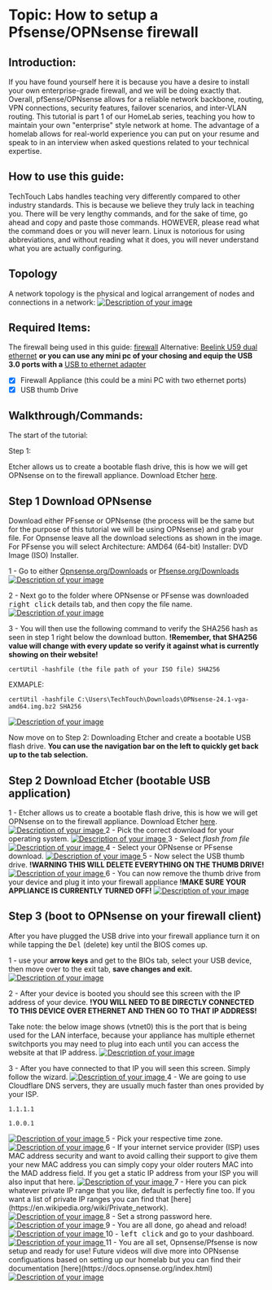 # Topic: How to setup a Pfsense/OPNsense firewall

## Introduction:
If you have found yourself here it is because you have a desire to install your own enterprise-grade firewall, and we will be doing exactly that. Overall, pfSense/OPNsense allows for a reliable network backbone, routing, VPN connections, security features, failover scenarios, and inter-VLAN routing. This tutorial is part 1 of our HomeLab series, teaching you how to maintain your own "enterprise" style network at home. The advantage of a homelab allows for real-world experience you can put on your resume and speak to in an interview when asked questions related to your technical expertise. 

## How to use this guide:
TechTouch Labs handles teaching very differently compared to other industry standards. This is because we believe they truly lack in teaching you. There will be very lengthy commands, and for the sake of time, go ahead and copy and paste those commands. HOWEVER, please read what the command does or you will never learn. Linux is notorious for using abbreviations, and without reading what it does, you will never understand what you are actually configuring.
## Topology
A network topology is the physical and logical arrangement of nodes and connections in a network:
<a href="/images/EP2_firewall/firewall_topology.png" class="image-expand">
    <img src="/images/EP2_firewall/firewall_topology.png" alt="Description of your image">
</a>

## Required Items:
The firewall being used in this guide: [firewall](https://tinyurl.com/ynvvvdrw) 
Alternative: [Beelink U59 dual ethernet](https://amzn.to/3PloqUa)
**or you can use any mini pc of your chosing and equip the USB 3.0 ports with a** [USB to ethernet adapter](https://amzn.to/4a8eXrT)

- [x] Firewall Appliance (this could be a mini PC with two ethernet ports)
- [x] USB thumb Drive

## Walkthrough/Commands:
The start of the tutorial:

Step 1:

Etcher allows us to create a bootable flash drive, this is how we will get OPNsense on to the firewall appliance. Download Etcher [here](https://etcher.balena.io/). 

## Step 1 Download OPNsense
Download either PFsense or OPNsense (the process will be the same but for the purpose of this tutorial we will be using OPNsense) and grab your file. For Opnsense leave all the download selections as shown in the image. For PFsense you will select Architecture: AMD64 (64-bit) Installer: DVD Image (ISO) Installer. 

1 - Go to either [Opnsense.org/Downloads](https://opnsense.org/download/) or [Pfsense.org/Downloads](https://www.pfsense.org/download/)
<a href="/images/EP2_firewall/opnsense_1.png" class="image-expand">
    <img src="/images/EP2_firewall/opnsense_1.png" alt="Description of your image">
</a>

2 - Next go to the folder where OPNsense or PFsense was downloaded <kbd>right click</kbd> details tab, and then copy the file name.
<a href="/images/EP2_firewall/opnsense_2.png" class="image-expand">
    <img src="/images/EP2_firewall/opnsense_2.png" alt="Description of your image">
</a>

3 - You will then use the following command to verify the SHA256 hash as seen in step 1 right below the download button. **!Remember, that SHA256 value will change with every update so verify it against what is currently showing on their website!**
```
certUtil -hashfile (the file path of your ISO file) SHA256
```
EXMAPLE: 
```
certUtil -hashfile C:\Users\TechTouch\Downloads\OPNsense-24.1-vga-amd64.img.bz2 SHA256
```
<a href="/images/EP2_firewall/opnsense_3.png" class="image-expand">
    <img src="/images/EP2_firewall/opnsense_3.png" alt="Description of your image">
</a>

Now move on to Step 2: Downloading Etcher and create a bootable USB flash drive. **You can use the navigation bar on the left to quickly get back up to the tab selection.**

## Step 2 Download Etcher (bootable USB application)

1 - Etcher allows us to create a bootable flash drive, this is how we will get OPNsense on to the firewall appliance. Download Etcher [here](https://etcher.balena.io/). 
<a href="/images/EP2_firewall/etcher_1.png" class="image-expand">
    <img src="/images/EP2_firewall/etcher_1.png" alt="Description of your image">
</a>
2 - Pick the correct download for your operating system.
<a href="/images/EP2_firewall/etcher_2.png" class="image-expand">
    <img src="/images/EP2_firewall/etcher_2.png" alt="Description of your image">
</a>
3 - Select *flash from file* 
<a href="/images/EP2_firewall/etcher_3.png" class="image-expand">
    <img src="/images/EP2_firewall/etcher_3.png" alt="Description of your image">
</a>
4 - Select your OPNsense or PFsense download. 
<a href="/images/EP2_firewall/etcher_4.png" class="image-expand">
    <img src="/images/EP2_firewall/etcher_4.png" alt="Description of your image">
</a>
5 - Now select the USB thumb drive. **!WARNING THIS WILL DELETE EVERYTHING ON THE THUMB DRIVE!**
<a href="/images/EP2_firewall/etcher_5.png" class="image-expand">
    <img src="/images/EP2_firewall/etcher_5.png" alt="Description of your image">
</a>
6 - You can now remove the thumb drive from your device and plug it into your firewall appliance **!MAKE SURE YOUR APPLIANCE IS CURRENTLY TURNED OFF!**
<a href="/images/EP2_firewall/etcher_6.png" class="image-expand">
    <img src="/images/EP2_firewall/etcher_6.png" alt="Description of your image">
</a>

## Step 3 (boot to OPNsense on your firewall client)
After you have plugged the USB drive into your firewall appliance turn it on while tapping the <kbd>Del</kbd> (delete) key until the BIOS comes up. 

1 - use your **arrow keys** and get to the BIOs tab, select your USB device, then move over to the exit tab, **save changes and exit.** 
<a href="/images/EP2_firewall/bios.png" class="image-expand">
    <img src="/images/EP2_firewall/bios.png" alt="Description of your image">
</a>

2 - After your device is booted you should see this screen with the IP address of your device. **!YOU WILL NEED TO BE DIRECTLY CONNECTED TO THIS DEVICE OVER ETHERNET AND THEN GO TO THAT IP ADDRESS!**

Take note: the below image shows (vtnet0) this is the port that is being used for the LAN interface, because your appliance has multiple ethernet switchports you may need to plug into each until you can access the website at that IP address.
<a href="/images/EP2_firewall/opnsense_start.png" class="image-expand">
    <img src="/images/EP2_firewall/opnsense_start.png" alt="Description of your image">
</a>

3 - After you have connected to that IP you will seen this screen. Simply follow the wizard. 
<a href="/images/EP2_firewall/opn_1.png" class="image-expand">
    <img src="/images/EP2_firewall/opn_1.png" alt="Description of your image">
</a>
4 - We are going to use Cloudflare DNS servers, they are usually much faster than ones provided by your ISP. 
```
1.1.1.1
```
```
1.0.0.1
```
<a href="/images/EP2_firewall/opn_2.png" class="image-expand">
    <img src="/images/EP2_firewall/opn_2.png" alt="Description of your image">
</a>
5 - Pick your respective time zone. 
<a href="/images/EP2_firewall/opn_3.png" class="image-expand">
    <img src="/images/EP2_firewall/opn_3.png" alt="Description of your image">
</a>
6 - If your internet service provider (ISP) uses MAC address security and want to avoid calling their support to give them your new MAC address you can simply copy your older routers MAC into the MAD address field. If you get a static IP address from your ISP you will also input that here.
<a href="/images/EP2_firewall/opn_4.png" class="image-expand">
    <img src="/images/EP2_firewall/opn_4.png" alt="Description of your image">
</a>
7 - Here you can pick whatever private IP range that you like, default is perfectly fine too. If you want a list of private IP ranges you can find that [here](https://en.wikipedia.org/wiki/Private_network). 
<a href="/images/EP2_firewall/opn_5.png" class="image-expand">
    <img src="/images/EP2_firewall/opn_5.png" alt="Description of your image">
</a>
8 - Set a strong password here. 
<a href="/images/EP2_firewall/opn_6.png" class="image-expand">
    <img src="/images/EP2_firewall/opn_6.png" alt="Description of your image">
</a>
9 - You are all done, go ahead and reload!
<a href="/images/EP2_firewall/opn_7.png" class="image-expand">
    <img src="/images/EP2_firewall/opn_7.png" alt="Description of your image">
</a>
10 - <kbd>left click</kbd> and go to your dashboard.
<a href="/images/EP2_firewall/opn_8.png" class="image-expand">
    <img src="/images/EP2_firewall/opn_8.png" alt="Description of your image">
</a>
11 - You are all set, Opnsense/Pfsense is now setup and ready for use! Future videos will dive more into OPNsense configuations based on setting up our homelab but you can find their documentation [here](https://docs.opnsense.org/index.html)
<a href="/images/EP2_firewall/opn_9.png" class="image-expand">
    <img src="/images/EP2_firewall/opn_9.png" alt="Description of your image">
</a>














































